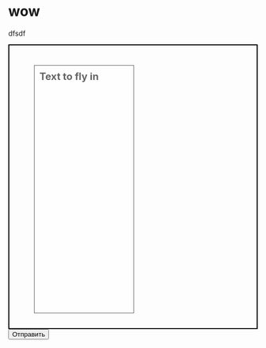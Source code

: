 # wow


dfsdf

<script src="https://ajax.googleapis.com/ajax/libs/jquery/1.11.2/jquery.min.js"></script>
<style>
  div.background {
    background: url(facepalm.jpg) repeat;
    border: 2px solid black;
  }

  div.transbox {
    margin: 30px;
    background-color: #ffffff;
    border: 1px solid black;
    opacity:0.6;
    filter:alpha(opacity=60); 
    width: 200px;
    height: 500px;
  }

  div.transbox p {
    margin: 5%;
    font-weight: bold;
    color: #000000;
  }
  #animation{font-size:20px; margin-top:40px; margin-left:50px;}
</style>

<script>

function loadImage() {
console.log("loaded");
    $("#animation").animate({ marginTop: "300px" }, 1500 ).animate({ marginBottom: "40px" }, 800 );
}
console.log("fooo");

</script>


<div onload="loadImage()">
    <div class="background">
      <div class="transbox" id="animation">
          <p>Text to fly in</p>
       </div>
    </div>
<input type="submit" value="Отправить" onclick="loadImage()">
</div>
